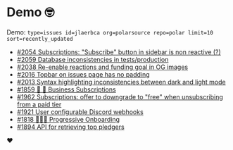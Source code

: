 # Demo 🤓

Demo: `type=issues id=jlaerbca org=polarsource repo=polar limit=10 sort=recently_updated`

<!-- POLAR type=issues id=jlaerbca org=polarsource repo=polar limit=10 sort=recently_updated -->

* [#2054 Subscriptions: "Subscribe" button in sidebar is non reactive (?)](https://github.com/polarsource/polar/issues/2054)
* [#2059 Database inconsistencies in tests/production](https://github.com/polarsource/polar/issues/2059)
* [#2038 Re-enable reactions and funding goal in OG images](https://github.com/polarsource/polar/issues/2038)
* [#2016 Topbar on issues page has no padding](https://github.com/polarsource/polar/issues/2016)
* [#2013 Syntax highlighting inconsistencies between dark and light mode](https://github.com/polarsource/polar/issues/2013)
* [#1859 🎯 🔁 Business Subscriptions](https://github.com/polarsource/polar/issues/1859)
* [#1962 Subscriptions: offer to downgrade to "free" when unsubscribing from a paid tier](https://github.com/polarsource/polar/issues/1962)
* [#1921 User configurable Discord webhooks](https://github.com/polarsource/polar/issues/1921)
* [#1818 🎯👋🏼 Progressive Onboarding](https://github.com/polarsource/polar/issues/1818)
* [#1894 API for retrieving top pledgers](https://github.com/polarsource/polar/issues/1894)

<!-- POLAR-END id=jlaerbca -->

❤️